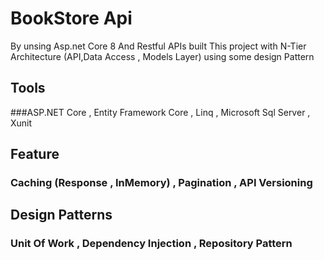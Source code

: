 # BookStore Api
By unsing Asp.net Core 8 And Restful APIs built This project with N-Tier Architecture (API,Data Access , Models Layer) using some design Pattern

## Tools
###ASP.NET Core , Entity Framework Core , Linq , Microsoft Sql Server , Xunit

## Feature 
### Caching (Response , InMemory) , Pagination , API Versioning

## Design Patterns 
### Unit Of Work , Dependency Injection , Repository Pattern
